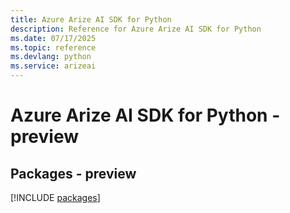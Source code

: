 ```yaml
---
title: Azure Arize AI SDK for Python
description: Reference for Azure Arize AI SDK for Python
ms.date: 07/17/2025
ms.topic: reference
ms.devlang: python
ms.service: arizeai
---
```

# Azure Arize AI SDK for Python - preview
## Packages - preview
[!INCLUDE [packages](arize-ai-index.md)]